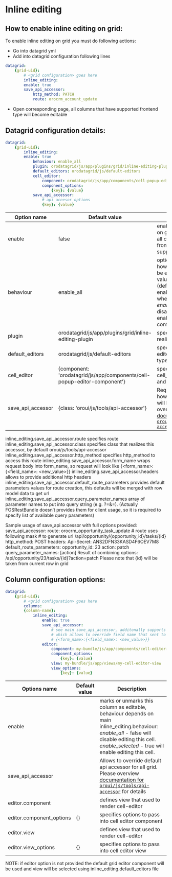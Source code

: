 # Inline editing
## How to enable inline editing on grid:
To enable inline editing on grid you must do following actions:

- Go into datagrid yml
- Add into datagrid configuration following lines
``` yml
datagrid:
    {grid-uid}:
        # <grid configuration> goes here
        inline_editing:
        enable: true
        save_api_accessor:
            http_method: PATCH
            route: orocrm_account_update
```
- Open corresponding page, all columns that have supported frontend type will become editable

## Datagrid configuration details:
``` yml
datagrid:
    {grid-uid}:
        inline_editing:
        enable: true
            behaviour: enable_all
            plugin: orodatagrid/js/app/plugins/grid/inline-editing-plugin
            default_editors: orodatagrid/js/default-editors
            cell_editor:
                component: orodatagrid/js/app/components/cell-popup-editor-component
                component_options:
                    {key}: {value}
            save_api_accessor:
                # api aceesor options
                {key}: {value}
```
Option name              | Default value | Description
-------------------------|---------------|------------
enable    | false         | enables inline editing on grid. By default on all cells what have frontend type that support inline editing
behaviour | enable_all    | option specifies a way how inline editing will be enabled. Possible values: *enable_all* - (default). this will enable inline editing where possible. *enable_selected* - disable by default, enable only on configured cells
plugin    | orodatagrid/js/app/plugins/grid/inline-editing-plugin | specifies plugin realization
default_editors | orodatagrid/js/default-editors | specifies default editors for front-end types
cell_editor | {component: 'orodatagrid/js/app/components/cell-popup-editor-component'} | specifies default cell_editor_component and their options
save_api_accessor | {class: 'oroui/js/tools/api-accessor'} | Required. Describes how update request will be sent. Please overview [documentation for `oroui/js/tools/api-accessor`](../../../../../UIBundle/Resources/doc/reference/client-side/api-accessor.md)

inline_editing.save_api_accessor.route specifies route
inline_editing.save_api_accessor.class specifies class that realizes this accessor, by default
oroui/js/tools/api-accessor
	inline_editing.save_api_accessor.http_method specifies http_method to access this route
	inline_editing.save_api_accessor.form_name wraps request body into form_name, so request will look like
					{<form_name>:{<field_name>: <new_value>}}
inline_editing.save_api_accessor.headers allows to provide additional http headers
inline_editing.save_api_accessor.default_route_parameters provides default parameters values for
route creation, this defaults will be merged with row model data to get url
inline_editing.save_api_accessor.query_parameter_names array of parameter names to put into query
string (e.g. ?<parameter-name>=<value>&<parameter-name>=<value>). (Actually
FOSRestBundle doesn’t provides them for client usage, so it is required to specify list of available query parameters)

Sample usage of save_api accessor with full options provided:
      save_api_accessor:
            route: orocrm_opportunity_task_update # route uses following mask
 					# to generate url /api/opportunity/{opportunity_id}/tasks/{id}
            http_method: POST
		headers:
    Api-Secret: ANS2DFN33KASD4F6OEV7M8
default_route_parameters:
    opportunity_id: 23
    action: patch
query_parameter_names: [action]
 Result of combining options:
/api/opportunity/23/tasks/{id}?action=patch
            Please note that {id} will be taken from current row in grid

## Column configuration options:
``` yml
datagrid:
    {grid-uid}:
        # <grid configuration> goes here
        columns:
        {column-name}:
            inline_editing:
                enable: true
                save_api_accessor:
                    # see main save_api_accessor, additonally supports field_name option
                    # which allows to override field name that sent to server
                    # {<form_name>:{<field_name>: <new_value>}}
                editor:
                    component: my-bundle/js/app/components/cell-editor-component
                    component_options:
                        {key}: {value}
                    view: my-bundle/js/app/views/my-cell-editor-view
                    view_options:
                        {key}: {value}
```

Options name | Default value | Description
-------------|---------------|------------
enable | | marks or unmarks this column as editable, behaviour depends on main inline_editing.behaviour: *enable_all* - false will disable editing this cell. *enable_selected* - true will enable editing this cell.
save_api_accessor | | Allows to override default api accessor for all grid. Please overview [documentation for `oroui/js/tools/api-accessor`](../../../../../UIBundle/Resources/doc/reference/client-side/api-accessor.md) for details
editor.component | | defines view that used to render cell-editor
editor.component_options | {} | specifies options to pass into cell editor component
editor.view | | defines view that used to render cell-editor
editor.view_options | {} | specifies options to pass into cell editor view

NOTE: if editor option is not provided the default grid editor component will be used and view will be selected using inline_editing.default_editors file
